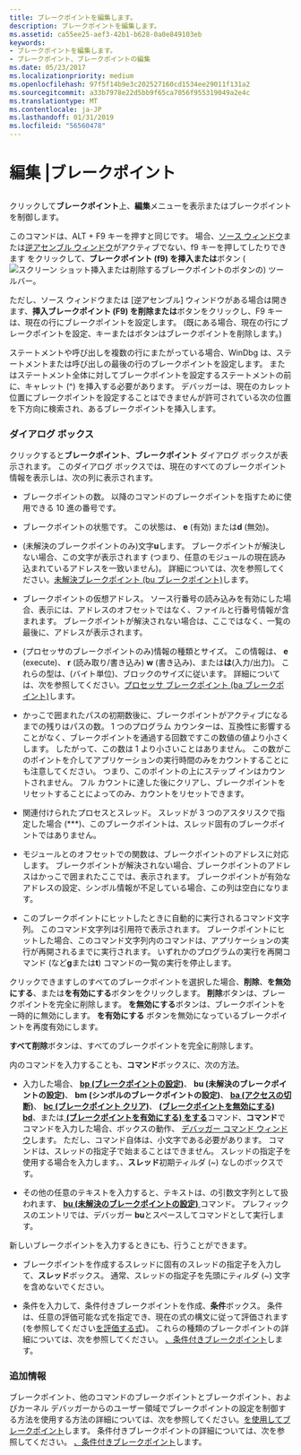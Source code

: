 ```yaml
---
title: ブレークポイントを編集します。
description: ブレークポイントを編集します。
ms.assetid: ca55ee25-aef3-42b1-b628-0a0e849103eb
keywords:
- ブレークポイントを編集します。
- ブレークポイント、ブレークポイントの編集
ms.date: 05/23/2017
ms.localizationpriority: medium
ms.openlocfilehash: 97f5f14b9e3c202527160cd1534ee29011f131a2
ms.sourcegitcommit: a33b7978e22d5bb9f65ca7056f955319049a2e4c
ms.translationtype: MT
ms.contentlocale: ja-JP
ms.lasthandoff: 01/31/2019
ms.locfileid: "56560478"
---
```

# <a name="edit--breakpoints"></a>編集 |ブレークポイント


## <span id="ddk_edit_breakpoints_dbg"></span><span id="DDK_EDIT_BREAKPOINTS_DBG"></span>


クリックして**ブレークポイント**上、**編集**メニューを表示またはブレークポイントを制御します。

このコマンドは、ALT + F9 キーを押すと同じです。 場合、[ソース ウィンドウ](source-window.md)または[逆アセンブル ウィンドウ](disassembly-window.md)がアクティブでない、f9 キーを押してしたりできます をクリックして、**ブレークポイント (f9) を挿入または**ボタン (![スクリーン ショット挿入または削除するブレークポイントのボタンの](images/tbbp.png)) ツールバー。

ただし、ソース ウィンドウまたは [逆アセンブル] ウィンドウがある場合は開きます、**挿入ブレークポイント (F9) を削除または**ボタンをクリックし、F9 キーは、現在の行にブレークポイントを設定します。 (既にある場合、現在の行にブレークポイントを設定、キーまたはボタンはブレークポイントを削除します。)

ステートメントや呼び出しを複数の行にまたがっている場合、WinDbg は、ステートメントまたは呼び出しの最後の行のブレークポイントを設定します。 またはステートメント全体に対してブレークポイントを設定するステートメントの前に、キャレット (^) を挿入する必要があります。 デバッガーは、現在のカレット位置にブレークポイントを設定することはできませんが許可されている次の位置を下方向に検索され、あるブレークポイントを挿入します。

### <a name="span-iddialogboxspanspan-iddialogboxspandialog-box"></a><span id="dialog_box"></span><span id="DIALOG_BOX"></span>ダイアログ ボックス

クリックすると**ブレークポイント**、**ブレークポイント** ダイアログ ボックスが表示されます。 このダイアログ ボックスでは、現在のすべてのブレークポイント情報を表示しは、次の列に表示されます。

-   ブレークポイントの数。 以降のコマンドのブレークポイントを指すために使用できる 10 進の番号です。

-   ブレークポイントの状態です。 この状態は、 **e** (有効) または**d** (無効)。

-   (未解決のブレークポイントのみ)文字**u**します。 ブレークポイントが解決しない場合、この文字が表示されます (つまり、任意のモジュールの現在読み込まれているアドレスを一致いません)。 詳細については、次を参照してください。[未解決ブレークポイント (bu ブレークポイント)](unresolved-breakpoints---bu-breakpoints-.md)します。

-   ブレークポイントの仮想アドレス。 ソース行番号の読み込みを有効にした場合、表示には、アドレスのオフセットではなく、ファイルと行番号情報が含まれます。 ブレークポイントが解決されない場合は、ここではなく、一覧の最後に、アドレスが表示されます。

-   (プロセッサのブレークポイントのみ)情報の種類とサイズ。 この情報は、 **e** (execute)、 **r** (読み取り/書き込み) **w** (書き込み)、または**は**(入力/出力)。 これらの型は、(バイト単位)、ブロックのサイズに従います。 詳細については、次を参照してください。[プロセッサ ブレークポイント (ba ブレークポイント)](processor-breakpoints---ba-breakpoints-.md)します。

-   かっこで囲まれたパスの初期数後に、ブレークポイントがアクティブになるまでの残りはパスの数。 1 つのプログラム カウンターは、互換性に影響することがなく、ブレークポイントを通過する回数ですこの数値の値より小さくします。 したがって、この数は 1 より小さいことはありません。 この数がこのポイントを介してアプリケーションの実行時間のみをカウントすることにも注意してください。 つまり、このポイントの上にステップ インはカウントされません。 フル カウントに達した後にクリアし、ブレークポイントをリセットすることによってのみ、カウントをリセットできます。

-   関連付けられたプロセスとスレッド。 スレッドが 3 つのアスタリスクで指定した場合 (\*\*\*)、このブレークポイントは、スレッド固有のブレークポイントではありません。

-   モジュールとのオフセットでの関数は、ブレークポイントのアドレスに対応します。 ブレークポイントが解決されない場合、ブレークポイントのアドレスはかっこで囲まれたここでは、表示されます。 ブレークポイントが有効なアドレスの設定、シンボル情報が不足している場合、この列は空白になります。

-   このブレークポイントにヒットしたときに自動的に実行されるコマンド文字列。 このコマンド文字列は引用符で表示されます。 ブレークポイントにヒットした場合、このコマンド文字列内のコマンドは、アプリケーションの実行が再開されるまでに実行されます。 いずれかのプログラムの実行を再開コマンド (など**g**または**t**) コマンドの一覧の実行を停止します。

クリックできますしのすべてのブレークポイントを選択した場合、**削除**、**を無効にする**、または**を有効にする**ボタンをクリックします。 **削除**ボタンは、ブレークポイントを完全に削除します。 **を無効にする**ボタンは、ブレークポイントを一時的に無効にします。 **を有効にする** ボタンを無効になっているブレークポイントを再度有効にします。

**すべて削除**ボタンは、すべてのブレークポイントを完全に削除します。

内のコマンドを入力することも、**コマンド**ボックスに、次の方法。

-   入力した場合、 [ **bp (ブレークポイントの設定)**](bp--bu--bm--set-breakpoint-.md)、 **bu (未解決のブレークポイントの設定)**、 **bm (シンボルのブレークポイントの設定)**、 [ **ba (アクセスの切断)**](ba--break-on-access-.md)、 [ **bc (ブレークポイント クリア)**](bc--breakpoint-clear-.md)、 [ **(ブレークポイントを無効にする) bd**](bd--breakpoint-disable-.md)、または[ **(ブレークポイントを有効にする) をする**](be--breakpoint-enable-.md)コマンド、**コマンド**でコマンドを入力した場合、ボックスの動作、 [デバッガー コマンド ウィンドウ](debugger-command-window.md)します。 ただし、コマンド自体は、小文字である必要があります。 コマンドは、スレッドの指定子で始まることはできません。 スレッドの指定子を使用する場合を入力します。、**スレッド**初期ティルダ (~) なしのボックスです。

-   その他の任意のテキストを入力すると、テキストは、の引数文字列として扱われます、 [ **bu (未解決のブレークポイントの設定)** ](bp--bu--bm--set-breakpoint-.md)コマンド。 プレフィックスのエントリでは、デバッガー **bu**とスペースしてコマンドとして実行します。

新しいブレークポイントを入力するときにも、行うことができます。

-   ブレークポイントを作成するスレッドに固有のスレッドの指定子を入力して、**スレッド**ボックス。 通常、スレッドの指定子を先頭にティルダ (~) 文字を含めないでください。

-   条件を入力して、条件付きブレークポイントを作成、**条件**ボックス。 条件は、任意の評価可能な式を指定でき、現在の式の構文に従って評価されます (を参照してください[を評価する式](evaluating-expressions.md))。 これらの種類のブレークポイントの詳細については、次を参照してください。 [、条件付きブレークポイント](setting-a-conditional-breakpoint.md)します。

### <a name="span-idadditionalinformationspanspan-idadditionalinformationspanadditional-information"></a><span id="additional_information"></span><span id="ADDITIONAL_INFORMATION"></span>追加情報

ブレークポイント、他のコマンドのブレークポイントとブレークポイント、およびカーネル デバッガーからのユーザー領域でブレークポイントの設定を制御する方法を使用する方法の詳細については、次を参照してください。[を使用してブレークポイント](using-breakpoints.md)します。 条件付きブレークポイントの詳細については、次を参照してください。 [、条件付きブレークポイント](setting-a-conditional-breakpoint.md)します。

 

 





